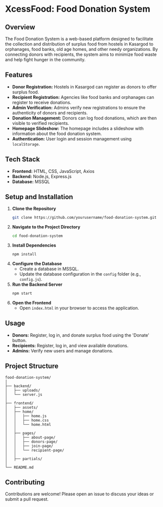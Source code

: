 # XcessFood: Food Donation System

## Overview
The Food Donation System is a web-based platform designed to facilitate the collection and distribution of surplus food from hostels in Kasargod to orphanages, food banks, old age homes, and other needy organizations. By connecting donors with recipients, the system aims to minimize food waste and help fight hunger in the community.

## Features
- **Donor Registration:** Hostels in Kasargod can register as donors to offer surplus food.
- **Recipient Registration:** Agencies like food banks and orphanages can register to receive donations.
- **Admin Verification:** Admins verify new registrations to ensure the authenticity of donors and recipients.
- **Donation Management:** Donors can log food donations, which are then visible to verified recipients.
- **Homepage Slideshow:** The homepage includes a slideshow with information about the food donation system.
- **Authentication:** User login and session management using `localStorage`.

## Tech Stack
- **Frontend:** HTML, CSS, JavaScript, Axios
- **Backend:** Node.js, Express.js
- **Database:** MSSQL

## Setup and Installation
1. **Clone the Repository**
    ```bash
    git clone https://github.com/yourusername/food-donation-system.git
    ```
2. **Navigate to the Project Directory**
    ```bash
    cd food-donation-system
    ```
3. **Install Dependencies**
    ```bash
    npm install
    ```
4. **Configure the Database**
   - Create a database in MSSQL.
   - Update the database configuration in the `config` folder (e.g., `config.js`).
5. **Run the Backend Server**
    ```bash
    npm start
    ```
6. **Open the Frontend**
   - Open `index.html` in your browser to access the application.

## Usage
- **Donors:** Register, log in, and donate surplus food using the 'Donate' button.
- **Recipients:** Register, log in, and view available donations.
- **Admins:** Verify new users and manage donations.

## Project Structure
```
food-donation-system/
│
├── backend/
│   ├── uploads/
│   └── server.js
│
├── frontend/
│   ├── assets/
│   ├── home/
│   │   ├── home.js
│   │   ├── home.css
│   │   └── home.html
│   │
│   ├── pages/
│   │   ├── about-page/
│   │   ├── donors-page/
│   │   ├── join-page/
│   │   └── recipient-page/
│   │
│   ├── partials/
│
└── README.md
```

## Contributing
Contributions are welcome! Please open an issue to discuss your ideas or submit a pull request.

